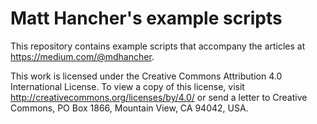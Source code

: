 # Matt Hancher's example scripts

This repository contains example scripts that accompany the articles at <https://medium.com/@mdhancher>.

This work is licensed under the Creative Commons Attribution 4.0 International License. To view a copy of this license, visit http://creativecommons.org/licenses/by/4.0/ or send a letter to Creative Commons, PO Box 1866, Mountain View, CA 94042, USA.